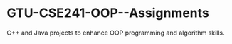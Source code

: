 # GTU-CSE241-OOP--Assignments
C++ and Java projects to enhance OOP programming and algorithm skills.
